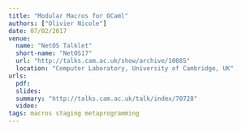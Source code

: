 ```yaml
---
title: "Modular Macros for OCaml"
authors: ["Olivier Nicole"]
date: 07/02/2017
venue:
  name: "NetOS Talklet"
  short-name: "NetOS17"
  url: "http://talks.cam.ac.uk/show/archive/10085"
  location: "Computer Laboratory, University of Cambridge, UK"
urls:
  pdf:
  slides:
  summary: "http://talks.cam.ac.uk/talk/index/70728"
  video:
tags: macros staging metaprogramming
---
```

